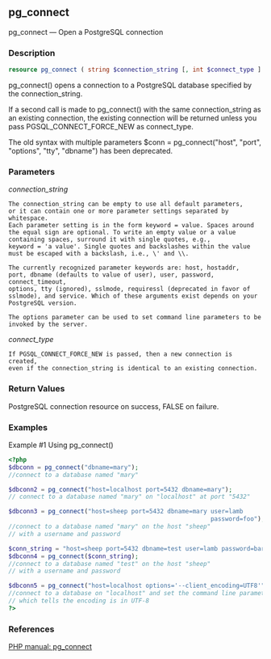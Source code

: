 ## pg_connect


pg_connect — Open a PostgreSQL connection

### Description

```php
resource pg_connect ( string $connection_string [, int $connect_type ] )
```

pg_connect() opens a connection to a PostgreSQL database specified by
the connection_string.

If a second call is made to pg_connect() with the same connection_string
as an existing connection, the existing connection will be returned
unless you pass PGSQL_CONNECT_FORCE_NEW as connect_type.

The old syntax with multiple parameters $conn = pg_connect("host", "port",
                    "options", "tty", "dbname") has been deprecated.

### Parameters

*connection_string*

    The connection_string can be empty to use all default parameters,
    or it can contain one or more parameter settings separated by whitespace.
    Each parameter setting is in the form keyword = value. Spaces around
    the equal sign are optional. To write an empty value or a value
    containing spaces, surround it with single quotes, e.g.,
    keyword = 'a value'. Single quotes and backslashes within the value
    must be escaped with a backslash, i.e., \' and \\.

    The currently recognized parameter keywords are: host, hostaddr,
    port, dbname (defaults to value of user), user, password, connect_timeout,
    options, tty (ignored), sslmode, requiressl (deprecated in favor of
    sslmode), and service. Which of these arguments exist depends on your
    PostgreSQL version.

    The options parameter can be used to set command line parameters to be
    invoked by the server.

*connect_type*

    If PGSQL_CONNECT_FORCE_NEW is passed, then a new connection is created,
    even if the connection_string is identical to an existing connection.

### Return Values

PostgreSQL connection resource on success, FALSE on failure.

### Examples

Example #1 Using pg_connect()

```php
<?php
$dbconn = pg_connect("dbname=mary");
//connect to a database named "mary"

$dbconn2 = pg_connect("host=localhost port=5432 dbname=mary");
// connect to a database named "mary" on "localhost" at port "5432"

$dbconn3 = pg_connect("host=sheep port=5432 dbname=mary user=lamb
                                                        password=foo");
//connect to a database named "mary" on the host "sheep"
// with a username and password

$conn_string = "host=sheep port=5432 dbname=test user=lamb password=bar";
$dbconn4 = pg_connect($conn_string);
//connect to a database named "test" on the host "sheep"
// with a username and password

$dbconn5 = pg_connect("host=localhost options='--client_encoding=UTF8'");
//connect to a database on "localhost" and set the command line parameter
// which tells the encoding is in UTF-8
?>
```

### References

[PHP manual: pg_connect](http://www.php.net/manual/en/function.pg-connect.php)
